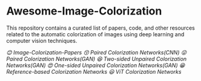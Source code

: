 # Awesome-Image-Colorization
This repository contains a curated list of papers, code, and other resources related to the automatic colorization of images using deep learning and computer vision techniques. 

*:blush: Image-Colorization-Papers* 
*:kissing_closed_eyes: Paired Colorization Networks(CNN)* 
*:stuck_out_tongue_winking_eye: Paired Colorization Networks(GAN)* 
*:satisfied: Two-sided Unpaired Colorization Networks(GAN)* 
*:heart_eyes: One-sided Unpaired Colorization Networks(GAN)* 
*:grin: Reference-based Colorization Networks* 
*:smiley: ViT Colorization Networks* 


























